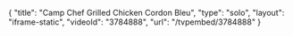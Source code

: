 {
    "title": "Camp Chef Grilled Chicken Cordon Bleu",
    "type": "solo",
    "layout": "iframe-static",
    "videoId": "3784888",
    "url": "\/tvpembed\/3784888"
}